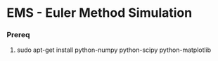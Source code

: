 # EMS - Euler Method Simulation
### Prereq
1. sudo apt-get install python-numpy python-scipy python-matplotlib

